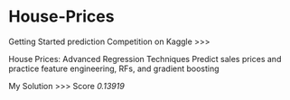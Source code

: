 # House-Prices
Getting Started prediction Competition on Kaggle >>>

House Prices: Advanced Regression Techniques Predict sales prices and practice feature engineering, RFs, and gradient boosting 

My Solution >>> Score  *0.13919*
